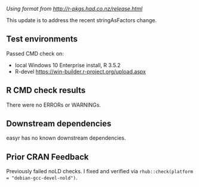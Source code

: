 *Using format from http://r-pkgs.had.co.nz/release.html*

This update is to address the recent stringAsFactors change.

## Test environments

Passed CMD check on:

* local Windows 10 Enterprise install, R 3.5.2
* R-devel https://win-builder.r-project.org/upload.aspx

## R CMD check results

There were no ERRORs or WARNINGs.

## Downstream dependencies

easyr has no known downstream dependencies.

## Prior CRAN Feedback

Previously failed noLD checks. I fixed and verified via `rhub::check(platform = "debian-gcc-devel-nold")`.

